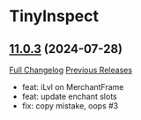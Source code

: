 # TinyInspect

## [11.0.3](https://github.com/Witnesscm/TinyInspect/tree/11.0.3) (2024-07-28)
[Full Changelog](https://github.com/Witnesscm/TinyInspect/compare/11.0.2...11.0.3) [Previous Releases](https://github.com/Witnesscm/TinyInspect/releases)

- feat: iLvl on MerchantFrame  
- feat: update enchant slots  
- fix: copy mistake, oops #3  
